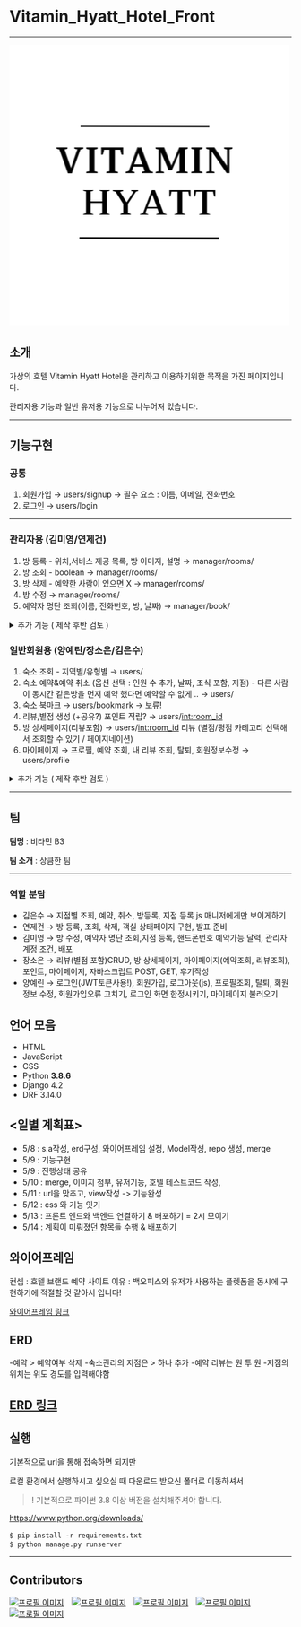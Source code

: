 # Vitamin_Hyatt_Hotel_Front

---

![](/css/assets/logo.png)

## 소개 



가상의 호텔 Vitamin Hyatt Hotel을 관리하고 이용하기위한 목적을 가진 페이지입니다.

관리자용 기능과 일반 유저용 기능으로 나누어져 있습니다.


---
## 기능구현 
### 공통
1. 회원가입 → users/signup → 필수 요소 : 이름, 이메일, 전화번호
2. 로그인 → users/login
    
---    
### 관리자용 (김미영/연제건)
1. 방 등록 - 위치,서비스 제공 목록, 방 이미지, 설명 → manager/rooms/
2. 방 조회 - boolean → manager/rooms/
3. 방 삭제 - 예약한 사람이 있으면 X → manager/rooms/
4. 방 수정 → manager/rooms/
5. 예약자 명단 조회(이름, 전화번호, 방, 날짜) → manager/book/
<details>
<summary>추가 기능 ( 제작 후반 검토 )</summary>

    룸서비스 예약 조회 

</details>



### 일반회원용 (양예린/장소은/김은수)
1. 숙소 조회 - 지역별/유형별 → users/
1. 숙소 예약&예약 취소 (옵션 선택 : 인원 수 추가, 날짜, 조식 포함, 지점) - 다른 사람이 동시간 같은방을 먼저 예약 했다면 예약할 수 없게 ..   → users/
1. 숙소 북마크  → users/bookmark → 보류!
1. 리뷰,별점 생성 (+공유?) 포인트 적립?  → users/<int:room_id>
1. 방 상세페이지(리뷰포함) → users/<int:room_id>
    리뷰 (별점/평점 카테고리 선택해서 조회할 수 있기 / 페이지네이션)
1. 마이페이지 → 프로필, 예약 조회, 내 리뷰 조회, 탈퇴, 회원정보수정 → users/profile

<details>
<summary>추가 기능 ( 제작 후반 검토 )</summary>

    1. 비회원 예약조회     
    1. 지점별 매니저가 각각 자기 지점만 관리할 수 있도록
    1. 회원가입 이메일 인증
    1. 예약 확정시 문자나 이메일 전송

</details>

---
## 팀

**팀명** : 비타민 B3

**팀 소개** : 상큼한 팀

---

### 역할 분담
- 김은수 → 지점별 조회,  예약, 취소, 방등록,  지점 등록 js 매니저에게만 보이게하기
- 연제건 → 방 등록, 조회, 삭제, 객실 상태페이지 구현, 발표 준비
- 김미영 → 방 수정, 예약자 명단 조회,지점 등록, 핸드폰번호 예약가능 달력, 관리자계정 조건, 배포
- 장소은 → 리뷰(별점 포함)CRUD, 방 상세페이지, 마이페이지(예약조회, 리뷰조회), 포인트,  마이페이지, 자바스크립트 POST, GET, 후기작성
- 양예린 → 로그인(JWT토큰사용!), 회원가입, 로그아웃(js), 프로필조회, 탈퇴, 회원정보 수정, 회원가입오류 고치기, 로그인 화면 한정시키기, 마이페이지 불러오기
          

## 언어 모음
    
- HTML
- JavaScript
- CSS
- Python **3.8.6**
- Django 4.2
- DRF 3.14.0



## <일별 계획표>

- 5/8 : s.a작성, erd구성, 와이어프레임 설정, Model작성, repo 생성, merge
- 5/9 : 기능구현
- 5/9 : 진행상태 공유
- 5/10 : merge, 이미지 첨부, 유저기능, 호텔 테스트코드 작성,
- 5/11 : url을 맞추고, view작성 -> 기능완성
- 5/12 : css 와 기능 잇기
- 5/13 : 프론트 엔드와 백엔드 연결하기 & 배포하기 = 2시 모이기
- 5/14 : 계획이 미뤄졌던 항목들 수행 & 배포하기

## 와이어프레임

컨셉 : 호텔 브랜드 예약 사이트
이유 : 백오피스와 유저가 사용하는 플렛폼을 동시에 구현하기에 적절할 것 같아서 입니다!

[와이어프레임 링크](https://ovenapp.io/view/BBWK0bIBH6Gvn2wfO3Lx2L9VwS7NketT/M5h9Q)

## ERD 

-예약 > 예약여부 삭제 
-숙소관리의 지점은  > 하나 추가
-예약 리뷰는 원 투 원
-지점의 위치는 위도 경도를 입력해야함

[ERD 링크](https://www.erdcloud.com/d/XAFNn332mDJ2C2jdr)
---

## 실행



기본적으로 url을 통해 접속하면 되지만 

로컬 환경에서 실행하시고 싶으실 때 
다운로드 받으신 폴더로 이동하셔서 
>! 기본적으로 파이썬 3.8 이상 버전을 설치해주셔야 합니다. 

https://www.python.org/downloads/

```
$ pip install -r requirements.txt
$ python manage.py runserver
```

---
## Contributors


<a href ='https://github.com/MSgun7'><img src="https://github.com/MSgun7.png" alt="프로필 이미지" width="100" height="100" style="margin-right: 10px;"></a>
<a href ='https://github.com/kmy9810'><img src="https://github.com/kmy9810.png" alt="프로필 이미지" width="100" height="100" style="margin-right: 10px;"></a>
<a href ='https://github.com/yell2023'><img src="https://github.com/yell2023.png" alt="프로필 이미지" width="100" height="100" style="margin-right: 10px;"></a>
<a href ='https://github.com/misily'><img src="https://github.com/misily.png" alt="프로필 이미지" width="100" height="100" style="margin-right: 10px;"></a>
<a href ='https://github.com/Soeun-Jan'><img src="https://github.com/Soeun-Jang.png" alt="프로필 이미지" width="100" height="100" style="margin-right: 10px;"></a>

